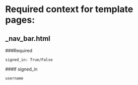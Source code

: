 # Required context for template pages:

## _nav_bar.html
###Required
```
signed_in: True/False
```
###If signed_in
```
username
```

